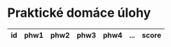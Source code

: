 # Praktické domáce úlohy

id | phw1 | phw2 | phw3 | phw4 | ... | score |
--- | --- | --- | --- | --- | --- | --- |
